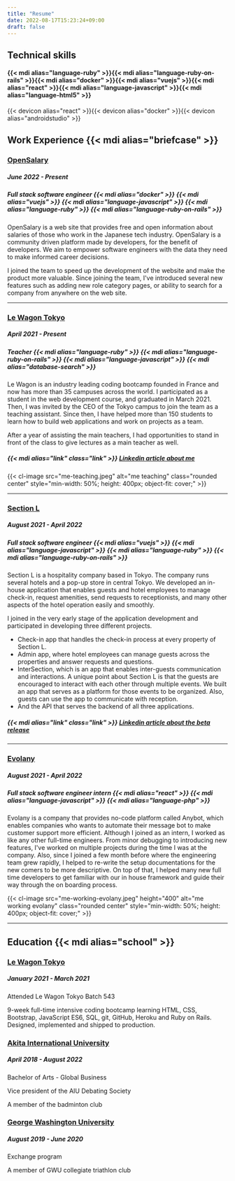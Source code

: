 ```yaml
---
title: "Resume"
date: 2022-08-17T15:23:24+09:00
draft: false
---
```

## Technical skills
#### {{< mdi alias="language-ruby" >}}{{< mdi alias="language-ruby-on-rails" >}}{{< mdi alias="docker" >}}{{< mdi alias="vuejs" >}}{{< mdi alias="react" >}}{{< mdi alias="language-javascript" >}}{{< mdi alias="language-html5" >}}

{{< devicon alias="react" >}}{{< devicon alias="docker" >}}{{< devicon alias="androidstudio" >}}
## Work Experience  {{< mdi alias="briefcase" >}}
### [OpenSalary](https://opensalary.jp/)
##### June 2022 - Present

##### Full stack software engineer {{< mdi alias="docker" >}} {{< mdi alias="vuejs" >}} {{< mdi alias="language-javascript" >}} {{< mdi alias="language-ruby" >}} {{< mdi alias="language-ruby-on-rails" >}}

OpenSalary is a web site that provides free and open information about salaries of those who work in the Japanese tech industry. OpenSalary is a community driven platform made by developers, for the benefit of developers. We aim to empower software engineers with the data they need to make informed career decisions.

I joined the team to speed up the development of the website and make the product more valuable. Since joining the team, I've introduced several new features such as adding new role category pages, or ability to search for a company from anywhere on the web site.

---

### [Le Wagon Tokyo](https://www.lewagon.com/tokyo)
##### April 2021 - Present
##### Teacher  {{< mdi alias="language-ruby" >}} {{< mdi alias="language-ruby-on-rails" >}} {{< mdi alias="language-javascript" >}} {{< mdi alias="database-search" >}}

Le Wagon is an industry leading coding bootcamp founded in France and now has more than 35 campuses across the world. I participated as a student in the web development course, and graduated in March 2021. Then, I was invited by the CEO of the Tokyo campus to join the team as a teaching assistant. Since then, I have helped more than 150 students to learn how to build web applications and work on projects as a team.

After a year of assisting the main teachers, I had opportunities to stand in front of the class to give lectures as a main teacher as well.

##### {{< mdi alias="link" class="link" >}} [Linkedin article about me](https://www.linkedin.com/posts/le-wagon-tokyo_webdevelopment-developer-freelance-activity-6920247551661137920-JTs1?utm_source=linkedin_share&utm_medium=member_desktop_web)

{{< cl-image src="me-teaching.jpeg" alt="me teaching" class="rounded center" style="min-width: 50%; height: 400px; object-fit: cover;" >}}

---
### [Section L](https://section-l.co/)
##### August 2021 - April 2022
##### Full stack software engineer {{< mdi alias="vuejs" >}} {{< mdi alias="language-javascript" >}} {{< mdi alias="language-ruby" >}} {{< mdi alias="language-ruby-on-rails" >}}

Section L is a hospitality company based in Tokyo. The company runs several hotels and a pop-up store in central Tokyo. We developed an in-house application that enables guests and hotel employees to manage check-in, request amenities, send requests to receptionists, and many other aspects of the hotel operation easily and smoothly.

I joined in the very early stage of the application development and participated in developing three different projects.
- Check-in app that handles the check-in process at every property of Section L.
- Admin app, where hotel employees can manage guests across the properties and answer requests and questions.
- InterSection, which is an app that enables inter-guests communication and interactions. A unique point about Section L is that the guests are encouraged to interact with each other through multiple events. We built an app that serves as a platform for those events to be organized. Also, guests can use the app to communicate with reception.
- And the API that serves the backend of all three applications.

##### {{< mdi alias="link" class="link" >}} [Linkedin article about the beta release](https://www.linkedin.com/posts/section-l_community-team-tokyo-activity-6874648735641694208-UanI?utm_source=share)
---

### [Evolany](https://evolany.com/)
##### August 2021 - April 2022
##### Full stack software engineer intern {{< mdi alias="react" >}} {{< mdi alias="language-javascript" >}} {{< mdi alias="language-php" >}}
Evolany is a company that provides no-code platform called Anybot, which enables companies who wants to automate their message bot to make customer support more efficient. Although I joined as an intern, I worked as like any other full-time engineers. From minor debugging to introducing new features, I've worked on multiple projects during the time I was at the company. Also, since I joined a few month before where the engineering team grew rapidly, I helped to re-write the setup documentations for the new comers to be more descriptive. On top of that, I helped many new full time developers to get familiar with our in house framework and guide their way through the on boarding process.

{{< cl-image src="me-working-evolany.jpeg" height="400" alt="me working evolany" class="rounded center" style="min-width: 50%; height: 400px; object-fit: cover;" >}}

---

## Education {{< mdi alias="school" >}}
### [Le Wagon Tokyo](https://www.lewagon.com/tokyo)
##### January 2021 - March 2021
Attended Le Wagon Tokyo Batch 543

9-week full-time intensive coding bootcamp learning HTML, CSS, Bootstrap, JavaScript ES6,
SQL, git, GitHub, Heroku and Ruby on Rails. Designed, implemented and shipped to
production.
### [Akita International University](https://www.aiu.ac.jp/)
##### April 2018 - August 2022
Bachelor of Arts - Global Business

Vice president of the AIU Debating Society

A member of the badminton club
### [George Washington University](https://www.gwu.edu/)
##### August 2019 - June 2020
Exchange program

A member of GWU collegiate triathlon club
